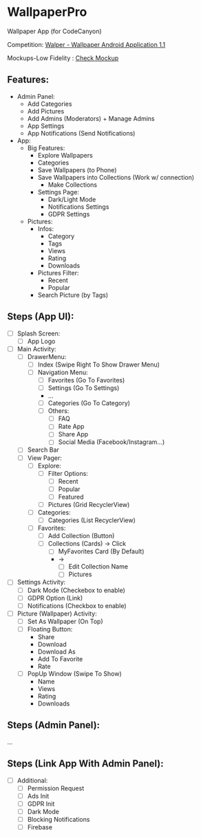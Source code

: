# WallpaperPro
Wallpaper App (for CodeCanyon)

Competition: [Walper - Wallpaper Android Application 1.1](https://codecanyon.net/item/walper-wallpaper-android-application-10/23448932?s_rank=2)

Mockups-Low Fidelity : [Check Mockup](./20190416_081423.jpg)

<h2>Features:</h2>

- Admin Panel:
  - Add Categories
  - Add Pictures
  - Add Admins (Moderators) + Manage Admins
  - App Settings
  - App Notifications (Send Notifications)
- App:
  - Big Features:
    - Explore Wallpapers
    - Categories
    - Save Wallpapers (to Phone)
    - Save Wallpapers into Collections (Work w/ connection)
      + Make Collections
    - Settings Page:
      + Dark/Light Mode
      + Notifications Settings
      + GDPR Settings
  - Pictures:
    - Infos:
      - Category
      - Tags
      - Views
      - Rating
      - Downloads
    - Pictures Filter:
      - Recent
      - Popular
    - Search Picture (by Tags)
    
<h2>Steps (App UI):</h2>
    
- [ ] Splash Screen:
  + [ ] App Logo
- [ ] Main Activity:
  - [ ] DrawerMenu:
    - [ ] Index (Swipe Right To Show Drawer Menu)
    - [ ] Navigation Menu:
      - [ ] Favorites (Go To Favorites)
      - [ ] Settings (Go To Settings)
      - ...
      - [ ] Categories (Go To Category)
      - [ ] Others:
        - [ ] FAQ
        - [ ] Rate App
        - [ ] Share App
        - [ ] Social Media (Facebook/Instagram...)
  - [ ] Search Bar
  - [ ] View Pager:
    - [ ] Explore:
      - [ ] Filter Options:
        - [ ] Recent
        - [ ] Popular
        - [ ] Featured
      - [ ] Pictures (Grid RecyclerView)
    - [ ] Categories:
      - [ ] Categories (List RecyclerView)
    - [ ] Favorites:
      - [ ] Add Collection (Button)
      - [ ] Collections (Cards) -> Click
        + [ ] MyFavorites Card (By Default)
        + ->
          - [ ] Edit Collection Name
          - [ ] Pictures
- [ ] Settings Activity:
  - [ ] Dark Mode (Checkebox to enable)
  - [ ] GDPR Option (Link)
  - [ ] Notifications (Checkbox to enable)
- [ ] Picture (Wallpaper) Activity:
  - [ ] Set As Wallpaper (On Top)
  - [ ] Floating Button:
    - Share
    - Download
    - Download As
    - Add To Favorite
    - Rate
  - [ ] PopUp Window (Swipe To Show)
    - Name
    - Views
    - Rating
    - Downloads

<h2>Steps (Admin Panel):</h2>

...

<h2>Steps (Link App With Admin Panel):</h2>

- [ ] Additional:
  - [ ] Permission Request
  - [ ] Ads Init
  - [ ] GDPR Init
  - [ ] Dark Mode
  - [ ] Blocking Notifications
  - [ ] Firebase
